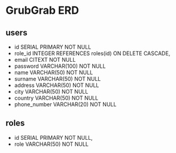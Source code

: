 # GrubGrab ERD

## users

- id SERIAL PRIMARY NOT NULL
- role_id INTEGER REFERENCES roles(id) ON DELETE CASCADE,
- email CITEXT NOT NULL
- password VARCHAR(100) NOT NULL
- name VARCHAR(50) NOT NULL
- surname VARCHAR(50) NOT NULL
- address VARCHAR(50) NOT NULL
- city VARCHAR(50) NOT NULL
- country VARCHAR(50) NOT NULL
- phone_number VARCHAR(20) NOT NULL

## roles

- id SERIAL PRIMARY NOT NULL,
- role VARCHAR(50) NOT NULL
